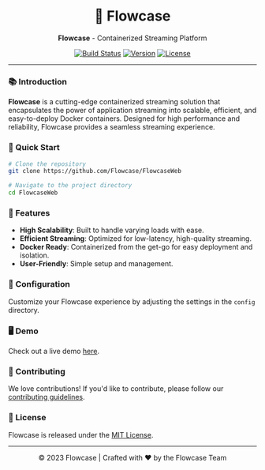 <div align="center">

# 🌊 Flowcase

**Flowcase** - Containerized Streaming Platform

[![Build Status](https://img.shields.io/badge/build-passing-brightgreen.svg)](#)
[![Version](https://img.shields.io/badge/version-1.0.0-blue.svg)](#)
[![License](https://img.shields.io/badge/license-MIT-orange.svg)](#)

</div>

---

### 📚 Introduction

**Flowcase** is a cutting-edge containerized streaming solution that encapsulates the power of application streaming into scalable, efficient, and easy-to-deploy Docker containers. Designed for high performance and reliability, Flowcase provides a seamless streaming experience.

### 🚀 Quick Start

```bash
# Clone the repository
git clone https://github.com/Flowcase/FlowcaseWeb

# Navigate to the project directory
cd FlowcaseWeb
```

### 🌟 Features

- **High Scalability**: Built to handle varying loads with ease.
- **Efficient Streaming**: Optimized for low-latency, high-quality streaming.
- **Docker Ready**: Containerized from the get-go for easy deployment and isolation.
- **User-Friendly**: Simple setup and management.

### 🔧 Configuration

Customize your Flowcase experience by adjusting the settings in the `config` directory.

### 🖥️ Demo

Check out a live demo [here](http://demo.flowcase.com).

### 🤝 Contributing

We love contributions! If you'd like to contribute, please follow our [contributing guidelines](CONTRIBUTING.md).

### 📜 License

Flowcase is released under the [MIT License](LICENSE).

---

<div align="center">
  © 2023 Flowcase | Crafted with ❤️ by the Flowcase Team
</div>